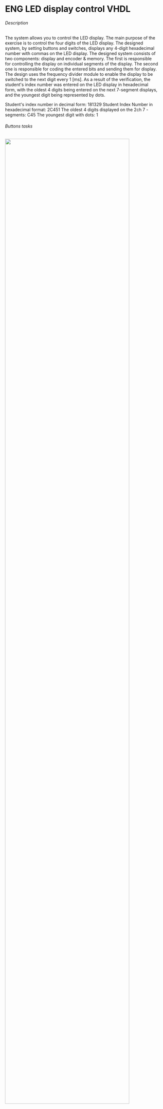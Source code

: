 # ENG LED display control VHDL
###### Description
The system allows you to control the LED display. The main purpose of the exercise is to control the four digits of the LED display. The designed system, by setting buttons and switches, displays any 4-digit hexadecimal number with commas on the LED display. The designed system consists of two components: display and encoder & memory. The first is responsible for controlling the display on individual segments of the display. The second one is responsible for coding the entered bits and sending them for display. The design uses the frequency divider module to enable the display to be switched to the next digit every 1 [ms]. As a result of the verification, the student's index number was entered on the LED display in hexadecimal form, with the oldest 4 digits being entered on the next 7-segment displays, and the youngest digit being represented by dots.

Student's index number in decimal form: 181329
Student Index Number in hexadecimal format: 2C451
The oldest 4 digits displayed on the 2ch 7 - segments: C45
The youngest digit with dots: 1

###### Buttons tasks
<img src="https://user-images.githubusercontent.com/79804729/160258088-939ebd63-314b-41b6-8be8-440d034414d5.jpg" width="90%"></img>

###### Simulation results
<img src="https://user-images.githubusercontent.com/79804729/160258152-336ad6db-f454-44d5-8fa5-c7940ea581a3.jpg" width="90%"></img> 

###### Verification results


###### Files description



# PL Sterowanie wyświetlaczem LED VHDL
###### Opis
Układ po zaprogramowaniu, umożliwia sterowanie wyświetlaczem LED. Głównym celem ćwiczenia jest sterowanie czterema cyframi wyświetlacza LED. Zaprojektowany układ poprzez ustawienie przycisków oraz przełączników wyświetla na wyświetlaczu LED dowolną 4 -znakową liczbę szesnastkową wraz z przecinkami. Zaprojektowany układ składa się z dwóch komponentów: display oraz encoder & memory. Pierwszy z nich jest odpowiedzialny za sterowanie wyświetlania na poszczególnych segmentach wyświetlacza. Drugi z nich jest odpowiedzialny za kodowanie wprowadzonych bitów oraz przekazanie do wyświetlenia. W projekcie został zastosowany moduł dzielnika częstotliwości z zadania numer 5, aby umożliwić przełączanie wyświetlacza na kolejną cyfrę co 1 [ms]. W przeprowadzonej weryfikacji na płytce został wprowadzony na wyświetlacz LED numer indeksu studenta w postaci heksadecymalnej, przy czym 4 najstarsze cyfry zostały wprowadzone na kolejne wyświetlacze 7 – segmentowe, a najmłodsza cyfra została przedstawiona za pomocą kropek.

Numer indeksu studenta w postaci decymalnej: 181329
Numer indeksu studenta w postaci heksadecymalnej: 2C451
4 najstarsze cyfry wyświetlane na wyświetlaczach 7 – segmentowych: 2C45
Najmłodsza cyfra przedstawiona za pomocą kropek: 1

###### Zadania przycisków
<img src="https://user-images.githubusercontent.com/79804729/160258074-ba7240f7-37df-4b5f-9a6b-faaf3f99de44.PNG" width="90%"></img>  

###### Wyniki symulacji
<img src="https://user-images.githubusercontent.com/79804729/160258152-336ad6db-f454-44d5-8fa5-c7940ea581a3.jpg" width="90%"></img> 

###### Wyniki weryfikacji


###### Opis plików
